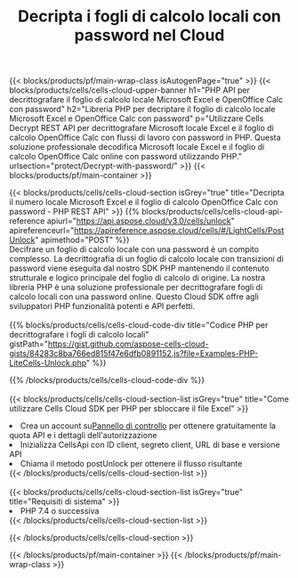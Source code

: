 ﻿---
title:  Decripta i fogli di calcolo locali con password nel Cloud
description:  API e SDK cloud per Microsoft Excel e sblocco OpenOffice Calc. I fogli di calcolo vengono decrittografati dal cloud Cells API. L'SDK supporta tipi di linguaggi di sviluppo. Includono Android, C#, Go, Java, NodeJS, Perl, PHP, Python, Ruby e swift.
---
{{< blocks/products/pf/main-wrap-class isAutogenPage="true" >}}
{{< blocks/products/cells/cells-cloud-upper-banner h1="PHP API per decrittografare il foglio di calcolo locale Microsoft Excel e OpenOffice Calc con password" h2="Libreria PHP per decriptare il foglio di calcolo locale Microsoft Excel e OpenOffice Calc con password" p="Utilizzare Cells Decrypt REST API per decrittografare Microsoft locale Excel e il foglio di calcolo OpenOffice Calc con flussi di lavoro con password in PHP. Questa soluzione professionale decodifica Microsoft locale Excel e il foglio di calcolo OpenOffice Calc online con password utilizzando PHP." urlsection="protect/Decrypt-with-password/" >}}
{{< blocks/products/pf/main-container >}}

{{< blocks/products/cells/cells-cloud-section isGrey="true" title="Decripta il numero locale Microsoft Excel e il foglio di calcolo OpenOffice Calc con password - PHP REST API" >}}
{{% blocks/products/cells/cells-cloud-api-reference apiurl="https://api.aspose.cloud/v3.0/cells/unlock" apireferenceurl="https://apireference.aspose.cloud/cells/#/LightCells/PostUnlock" apimethod="POST" %}}
<br/>
Decifrare un foglio di calcolo locale con una password è un compito complesso. La decrittografia di un foglio di calcolo locale con transizioni di password viene eseguita dal nostro SDK PHP mantenendo il contenuto strutturale e logico principale del foglio di calcolo di origine. La nostra libreria PHP è una soluzione professionale per decrittografare fogli di calcolo locali con una password online. Questo Cloud SDK offre agli sviluppatori PHP funzionalità potenti e API perfetti.
<br/>
<br/>
{{% blocks/products/cells/cells-cloud-code-div title="Codice PHP per decrittografare i fogli di calcolo locali" gistPath="https://gist.github.com/aspose-cells-cloud-gists/84283c8ba766ed815f47e6dfb0891152.js?file=Examples-PHP-LiteCells-Unlock.php" %}}
  
{{% /blocks/products/cells/cells-cloud-code-div %}}
<br/>
<br/>
{{< blocks/products/cells/cells-cloud-section-list isGrey="true" title="Come utilizzare Cells Cloud SDK per PHP per sbloccare il file Excel" >}}
<li> Crea un account su<a href="https://dashboard.aspose.cloud/">Pannello di controllo</a> per ottenere gratuitamente la quota API e i dettagli dell'autorizzazione</li>
<li>Inizializza CellsApi con ID client, segreto client, URL di base e versione API</li>
<li>Chiama il metodo postUnlock per ottenere il flusso risultante</li>
{{< /blocks/products/cells/cells-cloud-section-list >}}
<br/>
<br/>
{{< blocks/products/cells/cells-cloud-section-list isGrey="true" title="Requisiti di sistema" >}}
<li>PHP 7.4 o successiva</li>
{{< /blocks/products/cells/cells-cloud-section-list >}}

{{< /blocks/products/cells/cells-cloud-section >}}

{{< /blocks/products/pf/main-container >}}
{{< /blocks/products/pf/main-wrap-class >}}
